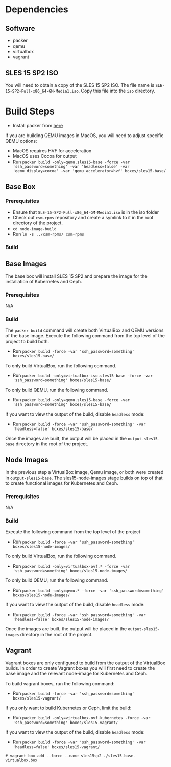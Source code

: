# Dependencies

## Software
- packer
- qemu  
- virtualbox
- vagrant

## SLES 15 SP2 ISO
You will need to obtain a copy of the SLES 15 SP2 ISO. The file name is `SLE-15-SP2-Full-x86_64-GM-Media1.iso`.
Copy this file into the `iso` directory.

# Build Steps
* Install packer from [here](https://www.packer.io/downloads.html)

If you are building QEMU images in MacOS, you will need to adjust specific QEMU options:
* MacOS requires HVF for acceleration
* MacOS uses Cocoa for output
* Run `packer build -only=qemu.sles15-base -force -var 'ssh_password=something' -var 'headless=false' -var 'qemu_display=cocoa' -var 'qemu_accelerator=hvf' boxes/sles15-base/`

## Base Box

### Prerequisites
* Ensure that `SLE-15-SP2-Full-x86_64-GM-Media1.iso` is in the iso folder
* Check out `csm-rpms` repository and create a symlink to it in the root directory of the project.
* `cd node-image-build`
* Run `ln -s ../csm-rpms/ csm-rpms`

### Build

## Base Images
The base box will install SLES 15 SP2 and prepare the image for the installation of Kubernetes and Ceph.

### Prerequisites
N/A

### Build
The `packer build` command will create both VirtualBox and QEMU versions of the base image.
Execute the following command from the top level of the project to build both.
* Run `packer build -force -var 'ssh_password=something' boxes/sles15-base/`
  
To only build VirtualBox, run the following command.
* Run `packer build -only=virtualbox-iso.sles15-base -force -var 'ssh_password=something' boxes/sles15-base/`
  
To only build QEMU, run the following command.
* Run `packer build -only=qemu.sles15-base -force -var 'ssh_password=something' boxes/sles15-base/`

If you want to view the output of the build, disable `headless` mode:
* Run `packer build -force -var 'ssh_password=something' -var 'headless=false' boxes/sles15-base/`

Once the images are built, the output will be placed in the `output-sles15-base` directory in the root of the project.

## Node Images
In the previous step a VirtualBox image, Qemu image, or both were created in `output-sles15-base`.
The sles15-node-images stage builds on top of that to create functional images for Kubernetes and Ceph.

### Prerequisites
N/A
  
### Build
Execute the following command from the top level of the project
* Run `packer build -force -var 'ssh_password=something' boxes/sles15-node-images/`

To only build VirtualBox, run the following command.
* Run `packer build -only=virtualbox-ovf.* -force -var 'ssh_password=something' boxes/sles15-node-images/`

To only build QEMU, run the following command.
* Run `packer build -only=qemu.* -force -var 'ssh_password=something' boxes/sles15-node-images/`

If you want to view the output of the build, disable `headless` mode:
* Run `packer build -force -var 'ssh_password=something' -var 'headless=false' boxes/sles15-node-images/`

Once the images are built, the output will be placed in the `output-sles15-images` directory in the root of the project.

## Vagrant
Vagrant boxes are only configured to build from the output of the VirtualBox builds. In order to create Vagrant boxes
you will first need to create the base image and the relevant node-image for Kubernetes and Ceph.

To build vagrant boxes, run the following command:
* Run `packer build -force -var 'ssh_password=something' boxes/sles15-vagrant/`

If you only want to build Kubernetes or Ceph, limit the build:
* Run `packer build -only=virtualbox-ovf.kubernetes -force -var 'ssh_password=something' boxes/sles15-vagrant/`


If you want to view the output of the build, disable `headless` mode:
* Run `packer build -force -var 'ssh_password=something' -var 'headless=false' boxes/sles15-vagrant/`

`# vagrant box add --force --name sles15sp2 ./sles15-base-virtualbox.box`